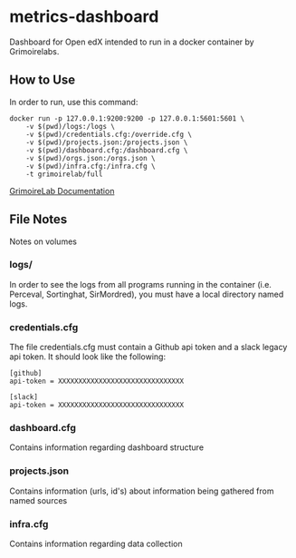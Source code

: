 # metrics-dashboard
Dashboard for Open edX intended to run in a docker container by Grimoirelabs.

## How to Use
In order to run, use this command:

```
docker run -p 127.0.0.1:9200:9200 -p 127.0.0.1:5601:5601 \
    -v $(pwd)/logs:/logs \
    -v $(pwd)/credentials.cfg:/override.cfg \
    -v $(pwd)/projects.json:/projects.json \
    -v $(pwd)/dashboard.cfg:/dashboard.cfg \
    -v $(pwd)/orgs.json:/orgs.json \
    -v $(pwd)/infra.cfg:/infra.cfg \
    -t grimoirelab/full
```
[GrimoireLab Documentation](https://github.com/chaoss/grimoirelab/tree/master/docker)

## File Notes
Notes on volumes

### logs/
In order to see the logs from all programs running in the container (i.e. Perceval, Sortinghat, SirMordred), you must have a local directory named logs. 

### credentials.cfg
The file credentials.cfg must contain a Github api token and a slack legacy api token. It should look like the following:

```
[github]
api-token = XXXXXXXXXXXXXXXXXXXXXXXXXXXXXXX

[slack]
api-token = XXXXXXXXXXXXXXXXXXXXXXXXXXXXXXX
```
### dashboard.cfg
Contains information regarding dashboard structure

### projects.json
Contains information (urls, id's) about information being gathered from named sources

### infra.cfg
Contains information regarding data collection
